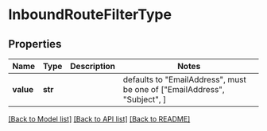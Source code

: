 # InboundRouteFilterType

## Properties
Name | Type | Description | Notes
------------ | ------------- | ------------- | -------------
**value** | **str** |  | defaults to "EmailAddress",  must be one of ["EmailAddress", "Subject", ]

[[Back to Model list]](../README.md#documentation-for-models) [[Back to API list]](../README.md#documentation-for-api-endpoints) [[Back to README]](../README.md)


